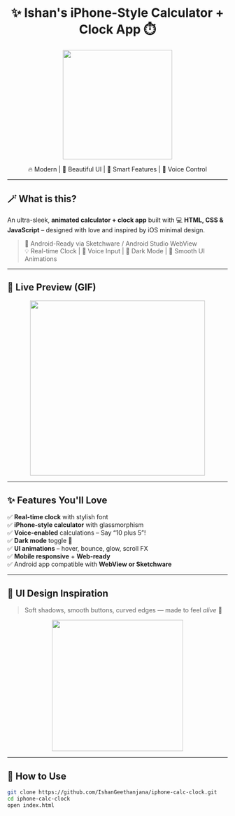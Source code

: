 <h1 align="center">✨ Ishan's iPhone-Style Calculator + Clock App ⏱️</h1>

<p align="center">
  <img src="https://media.giphy.com/media/IThjAlJnD9WNO/giphy.gif" width="250" />
</p>

<p align="center">
  🔥 Modern | 🎨 Beautiful UI | 🧠 Smart Features | 🎤 Voice Control  
</p>

---

## 🪄 What is this?

An ultra-sleek, **animated calculator + clock app** built with 💻 **HTML, CSS & JavaScript** – designed with love and inspired by iOS minimal design.

> 📲 Android-Ready via Sketchware / Android Studio WebView  
> 💡 Real-time Clock | 🎤 Voice Input | 🎨 Dark Mode | 💫 Smooth UI Animations  

---

## 🌟 Live Preview (GIF)

<p align="center">
  <img src="https://media.giphy.com/media/YQitE4YNQNahy/giphy.gif" width="400" />
</p>

---

## ✨ Features You'll Love

✅ **Real-time clock** with stylish font  
✅ **iPhone-style calculator** with glassmorphism  
✅ **Voice-enabled** calculations – Say “10 plus 5”!  
✅ **Dark mode** toggle 🌙  
✅ **UI animations** – hover, bounce, glow, scroll FX  
✅ **Mobile responsive** + **Web-ready**  
✅ Android app compatible with **WebView or Sketchware**

---

## 🎨 UI Design Inspiration

> Soft shadows, smooth buttons, curved edges — made to feel *alive* 💖

<p align="center">
  <img src="https://media.giphy.com/media/l0MYt5jPR6QX5pnqM/giphy.gif" width="300" />
</p>

---

## 📂 How to Use

```bash
git clone https://github.com/IshanGeethanjana/iphone-calc-clock.git
cd iphone-calc-clock
open index.html
